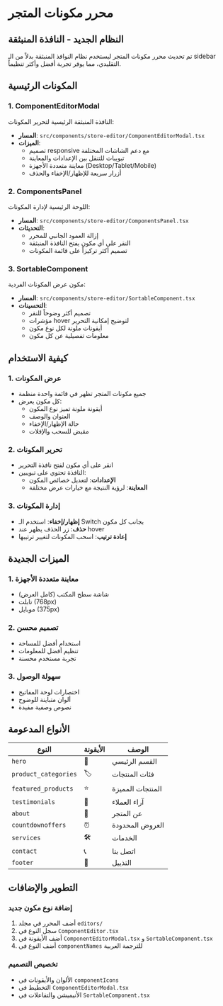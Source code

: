 # محرر مكونات المتجر

## النظام الجديد - النافذة المنبثقة

تم تحديث محرر مكونات المتجر ليستخدم نظام النوافذ المنبثقة بدلاً من الـ sidebar التقليدي، مما يوفر تجربة أفضل وأكثر تنظيماً.

## المكونات الرئيسية

### 1. ComponentEditorModal
النافذة المنبثقة الرئيسية لتحرير المكونات:
- **المسار**: `src/components/store-editor/ComponentEditorModal.tsx`
- **الميزات**:
  - تصميم responsive مع دعم الشاشات المختلفة
  - تبويبات للتنقل بين الإعدادات والمعاينة
  - معاينة متعددة الأجهزة (Desktop/Tablet/Mobile)
  - أزرار سريعة للإظهار/الإخفاء والحذف

### 2. ComponentsPanel
اللوحة الرئيسية لإدارة المكونات:
- **المسار**: `src/components/store-editor/ComponentsPanel.tsx`
- **التحديثات**:
  - إزالة العمود الجانبي للمحرر
  - النقر على أي مكون يفتح النافذة المنبثقة
  - تصميم أكثر تركيزاً على قائمة المكونات

### 3. SortableComponent
مكون عرض المكونات الفردية:
- **المسار**: `src/components/store-editor/SortableComponent.tsx`
- **التحسينات**:
  - تصميم أكثر وضوحاً للنقر
  - مؤشرات hover لتوضيح إمكانية التحرير
  - أيقونات ملونة لكل نوع مكون
  - معلومات تفصيلية عن كل مكون

## كيفية الاستخدام

### 1. عرض المكونات
- جميع مكونات المتجر تظهر في قائمة واحدة منظمة
- كل مكون يعرض:
  - أيقونة ملونة تميز نوع المكون
  - العنوان والوصف
  - حالة الإظهار/الإخفاء
  - مقبض للسحب والإفلات

### 2. تحرير المكونات
- انقر على أي مكون لفتح نافذة التحرير
- النافذة تحتوي على تبويبين:
  - **الإعدادات**: لتعديل خصائص المكون
  - **المعاينة**: لرؤية النتيجة مع خيارات عرض مختلفة

### 3. إدارة المكونات
- **إظهار/إخفاء**: استخدم الـ Switch بجانب كل مكون
- **حذف**: زر الحذف يظهر عند hover
- **إعادة ترتيب**: اسحب المكونات لتغيير ترتيبها

## الميزات الجديدة

### 1. معاينة متعددة الأجهزة
- شاشة سطح المكتب (كامل العرض)
- تابلت (768px)
- موبايل (375px)

### 2. تصميم محسن
- استخدام أفضل للمساحة
- تنظيم أفضل للمعلومات
- تجربة مستخدم محسنة

### 3. سهولة الوصول
- اختصارات لوحة المفاتيح
- ألوان متباينة للوضوح
- نصوص وصفية مفيدة

## الأنواع المدعومة

| النوع | الأيقونة | الوصف |
|-------|---------|--------|
| `hero` | 🌟 | القسم الرئيسي |
| `product_categories` | 🏷️ | فئات المنتجات |
| `featured_products` | ⭐ | المنتجات المميزة |
| `testimonials` | 💬 | آراء العملاء |
| `about` | 📖 | عن المتجر |
| `countdownoffers` | ⏰ | العروض المحدودة |
| `services` | 🛠️ | الخدمات |
| `contact` | 📞 | اتصل بنا |
| `footer` | 🔗 | التذييل |

## التطوير والإضافات

### إضافة نوع مكون جديد
1. أضف المحرر في مجلد `editors/`
2. سجل النوع في `ComponentEditor.tsx`
3. أضف الأيقونة في `ComponentEditorModal.tsx` و `SortableComponent.tsx`
4. أضف النوع في `componentNames` للترجمة العربية

### تخصيص التصميم
- الألوان والأيقونات في `componentIcons`
- التخطيط في `ComponentEditorModal.tsx`
- الأنيميشن والتفاعلات في `SortableComponent.tsx` 